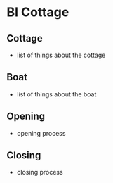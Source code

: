 # BI Cottage

## Cottage
- list of things about the cottage

## Boat
- list of things about the boat

## Opening
- opening process

## Closing
- closing process
